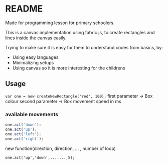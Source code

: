 # README #

Made for programming lesson for primary schoolers.

This is a canvas implementation using fabric.js, to create rectangles and lines inside the canvas easily.

Trying to make sure it is easy for them to understand codes from basics, by:

- Using easy languages
- Minimalizing setups
- Using canvas so it is more interesting for the childrens

## **Usage** ##

`var one = new createNewRectangle('red', 100);`
first parameter -> Box colour
second parameter -> Box movement speed in ms

### available movements ###

```javascript
one.act('down');
one.act('up');
one.act('left');
one.act('right');
```

new function(direction, direction, ... , number of loop)

```
one.act('up','down',.......,5);
```
